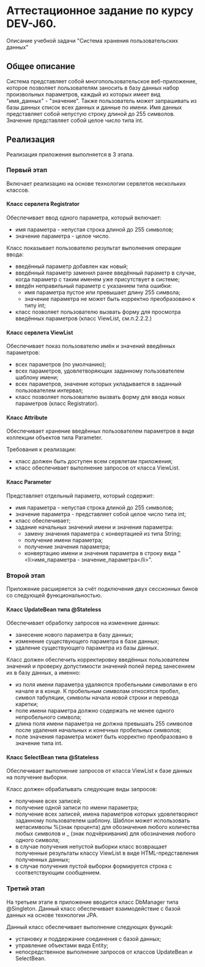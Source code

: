 # Аттестационное задание по курсу DEV-J60.

Описание учебной задачи "Система хранения пользовательских данных"

## Общее описание

Система представляет собой многопользовательское веб-приложение, которое позволяет пользователям заносить в базу данных набор произвольных параметров, каждый из которых имеет вид "имя_данных" - "значение". Также пользователь может запрашивать из базы данных список всех данных и данные по имени. Имя данных представляет собой непустую строку длиной до 255 символов. Значение представляет собой целое число типа int.

## Реализация

Реализация приложения выполняется в 3 этапа.

### Первый этап 

Включает реализацию на основе технологии сервлетов нескольких классов.

#### Класс сервлета Registrator

Обеспечивает ввод одного параметра, который включает:
- имя параметра - непустая строка длиной до 255 символов;
- значение параметра - целое число.

Класс показывает пользователю результат выполнения операции ввода:
- введённый параметр добавлен как новый;
- введённый параметр заменил ранее введённый параметр в случае, когда параметр с таким именем уже присутствует в системе;
- введён неправильный параметр с указанием типа ошибки:
  - имя параметра пустое или превышает длину 255 символa;
  - значение параметра не может быть корректно преобразовано к типу int;
- класс позволяет пользователю вызвать форму для просмотра введённых параметров (класс ViewList, см.п.2.2.2.)

#### Класс сервлета ViewList

Обеспечивает показ пользователю имён и значений введённых параметров:
- всех параметров (по умолчанию);
- всех параметров, удовлетворяющих заданному пользователем шаблону имени;
- всех параметров, значение которых укладывается в заданный пользователем интервал;
- класс позволяет пользователю вызвать форму для ввода новых параметров (класс Registrator).

#### Класс Attribute

Обеспечивает хранение введённых пользователем параметров в виде коллекции объектов типа Parameter.

Требования к реализации:
- класс должен быть доступен всем сервлетам приложения;
- класс обеспечивает выполнение запросов от класса ViewList. 

#### Класс Parameter

Представляет отдельный параметр, который содержит:
- имя параметра - непустая строка длиной до 255 символов;
- значение параметра - представляет собой целое число типа int;
- класс обеспечивает;
- задание начальных значений имени и значения параметра:
  - замену значения параметра с конвертацией из типа String;
  - получение имени параметра;
  - получение значения параметра;
  - конвертацию имени и значения параметра в строку вида "\<li\>имя_параметра \- значение_параметра\<\/li\>".

### Второй этап

Приложение расширяется за счёт подключения двух сессионных бинов со следующей функциональностью.

#### Класс UpdateBean типа @Stateless

Обеспечивает обработку запросов на изменение данных:
- занесение нового параметра в базу данных;
- изменение существующего параметра в базе данных;
- удаление существующего параметра из базы данных.

Класс должен обеспечить корректировку введённых пользователем значений и проверку допустимости значений полей перед занесением их в базу данных, а именно:
- из поля имени параметра удаляются пробельными символами в его начале и в конце. К пробельным символам относятся пробел, символ табуляции, символы начала новой строки и перевода каретки;
- поле имени параметра должно содержать не менее одного непробельного символа;
- длина поля имени параметра не должна превышать 255 символов после удаления начальных и конечных пробельных символов;
- поле значения параметра может быть корректно преобразовано в значение типа int.

#### Класс SelectBean типа @Stateless

Обеспечивает выполнение запросов от класса ViewList к базе данных на получение выборки.

Класс должен обрабатывать следующие виды запросов:
- получение всех записей;
- получение одной записи по имени параметра;
- получение всех записей, имена параметров которых удовлетворяют заданному пользователем шаблону. Шаблон может использовать метасимволы %(знак процента) для обозначения любого количества любых символов и _ (знак подчёркивания) для обозначения любого одного символа;
- в случае получения непустой выборки класс возвращает полученные результаты классу ViewList в виде HTML-представления полученных данных;
- в случае получения пустой выборки формируется строка с соответствующим сообщением.

### Третий этап

На  третьем этапе в приложение вводится класс DbManager типа @Singleton. Данный класс обеспечивает взаимодействие с базой данных на основе технологии JPA.

Данный класс обеспечивает выполнение следующих функций:
  - установку и поддержание соединения с базой данных;
  - управление объектами вида Entity;
  - непосредственное выполнение запросов от классов UpdateBean и SelectBean.

